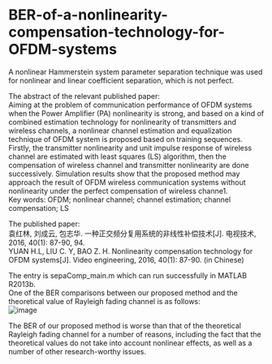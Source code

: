 # BER-of-a-nonlinearity-compensation-technology-for-OFDM-systems
A nonlinear Hammerstein system parameter separation technique was used for nonlinear and linear coefficient separation, which is not perfect.   

The abstract of the relevant published paper:   
Aiming at the problem of communication performance of OFDM systems when the Power Amplifier (PA) nonlinearity is strong, and based on a kind of combined estimation technology for nonlinearity of transmitters and wireless channels, a nonlinear channel estimation and equalization technique of OFDM system is proposed based on training sequences. Firstly, the transmitter nonlinearity and unit impulse response of wireless channel are estimated with least squares (LS) algorithm, then the compensation of wireless channel and transmitter nonlinearity are done successively. Simulation results show that the proposed method may approach the result of OFDM wireless communication systems without nonlinearity under the perfect compensation of wireless channe1.     
Key words: OFDM; nonlinear channel; channel estimation; channel compensation; LS   

The published paper:  
袁红林, 刘成云, 包志华. 一种正交频分复用系统的非线性补偿技术[J]. 电视技术, 2016, 40(1): 87-90, 94.     
YUAN H.L, LIU C. Y, BAO Z. H. Nonlinearity compensation technology for OFDM systems[J]. Video engineering, 2016, 40(1): 87-90. (in Chinese)     

The entry is sepaComp_main.m which can run successfully in MATLAB R2013b.   
One of the BER comparisons between our proposed method and the theoretical value of Rayleigh fading channel is as follows:    
![image](https://github.com/user-attachments/assets/3bb59765-7653-47d3-9eda-084145ebe9c9) 

The BER of our proposed method is worse than that of the theoretical Rayleigh fading channel for a number of reasons, including the fact that the theoretical values do not take into account nonlinear effects, as well as a number of other research-worthy issues.  
